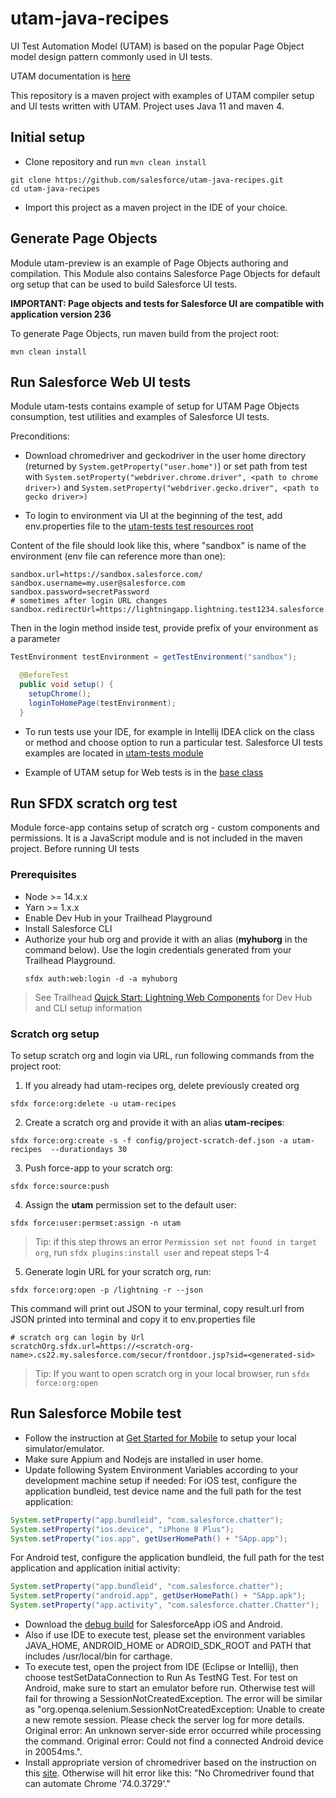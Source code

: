 # utam-java-recipes

UI Test Automation Model (UTAM) is based on the popular Page Object model design pattern commonly used in UI tests. 

UTAM documentation is [here](https://utam.dev/)

This repository is a maven project with examples of UTAM compiler setup and UI tests written with UTAM.
Project uses Java 11 and maven 4.

## Initial setup

- Clone repository and run `mvn clean install`
```shell script
git clone https://github.com/salesforce/utam-java-recipes.git
cd utam-java-recipes
```
- Import this project as a maven project in the IDE of your choice. 

## Generate Page Objects

Module utam-preview is an example of Page Objects authoring and compilation. 
This Module also contains Salesforce Page Objects for default org setup that can be used to build Salesforce UI tests.

__IMPORTANT: Page objects and tests for Salesforce UI are compatible with application version 236__

To generate Page Objects, run maven build from the project root:
```shell script
mvn clean install
```

## Run Salesforce Web UI tests

Module utam-tests contains example of setup for UTAM Page Objects consumption, test utilities and examples of Salesforce UI tests.

Preconditions:

- Download chromedriver and geckodriver in the user home directory (returned by `System.getProperty("user.home")`) 
or set path from test with `System.setProperty("webdriver.chrome.driver", <path to chrome driver>)` and `System.setProperty("webdriver.gecko.driver", <path to gecko driver>)`

- To login to environment via UI at the beginning of the test, add env.properties file to the [utam-tests test resources root](https://github.com/salesforce/utam-java-recipes/tree/main/utam-tests/src/test/resources) 

Content of the file should look like this, where "sandbox" is name of the environment (env file can reference more than one):

```properties
sandbox.url=https://sandbox.salesforce.com/
sandbox.username=my.user@salesforce.com
sandbox.password=secretPassword
# sometimes after login URL changes
sandbox.redirectUrl=https://lightningapp.lightning.test1234.salesforce.com/
```
Then in the login method inside test, provide prefix of your environment as a parameter
```java
TestEnvironment testEnvironment = getTestEnvironment("sandbox");

  @BeforeTest
  public void setup() {
    setupChrome();
    loginToHomePage(testEnvironment);
  }
```

- To run tests use your IDE, for example in Intellij IDEA click on the class or method and choose option to run a particular test. 
Salesforce UI tests examples are located in [utam-tests module](https://github.com/salesforce/utam-java-recipes/tree/main/utam-tests/src/test/java/utam/examples/salesforce/web)

- Example of UTAM setup for Web tests is in the [base class](https://github.com/salesforce/utam-java-recipes/blob/main/utam-tests/src/test/java/utam/base/UtamWebTestBase.java) 

## Run SFDX scratch org test 

Module force-app contains setup of scratch org - custom components and permissions. 
It is a JavaScript module and is not included in the maven project. Before running UI tests 

### Prerequisites
- Node >= 14.x.x
- Yarn >= 1.x.x
- Enable Dev Hub in your Trailhead Playground
- Install Salesforce CLI
- Authorize your hub org and provide it with an alias (**myhuborg** in the command below). 
  Use the login credentials generated from your Trailhead Playground.
  ```shell script
  sfdx auth:web:login -d -a myhuborg
  ```

> See Trailhead 
> [Quick Start: Lightning Web Components](https://trailhead.salesforce.com/content/learn/projects/quick-start-lightning-web-components/)
> for Dev Hub and CLI setup information 

### Scratch org setup

To setup scratch org and login via URL, run following commands from the project root:

1. If you already had utam-recipes org, delete previously created org 
```shell script
sfdx force:org:delete -u utam-recipes
```
2. Create a scratch org and provide it with an alias **utam-recipes**:
 ```shell script
sfdx force:org:create -s -f config/project-scratch-def.json -a utam-recipes  --durationdays 30
```
3. Push force-app to your scratch org:
```shell script
sfdx force:source:push
```
4. Assign the **utam** permission set to the default user:
```shell script
sfdx force:user:permset:assign -n utam
```
> Tip: if this step throws an error `Permission set not found in target org`, run `sfdx plugins:install user` and repeat steps 1-4

5. Generate login URL for your scratch org, run:
```shell script
sfdx force:org:open -p /lightning -r --json
```
This command will print out JSON to your terminal, copy result.url from JSON printed into terminal and copy it to env.properties file  
```properties
# scratch org can login by Url
scratchOrg.sfdx.url=https://<scratch-org-name>.cs22.my.salesforce.com/secur/frontdoor.jsp?sid=<generated-sid>
```
> Tip: If you want to open scratch org in your local browser, run `sfdx force:org:open`

## Run Salesforce Mobile test
- Follow the instruction at [Get Started for Mobile](https://utam.dev/guide/get_started_utam#get-started-for-mobile) to setup your local simulator/emulator.
- Make sure Appium and Nodejs are installed in user home.
- Update following System Environment Variables according to your development machine setup if needed:
For iOS test, configure the application bundleid, test device name and the full path for the test application:

```java
System.setProperty("app.bundleid", "com.salesforce.chatter");
System.setProperty("ios.device", "iPhone 8 Plus");
System.setProperty("ios.app", getUserHomePath() + "SApp.app");
```

For Android test, configure the application bundleid, the full path for the test application and application initial activity:

```java
System.setProperty("app.bundleid", "com.salesforce.chatter");
System.setProperty("android.app", getUserHomePath() + "SApp.apk");
System.setProperty("app.activity", "com.salesforce.chatter.Chatter");
```

- Download the [debug build](https://developer.salesforce.com/tools/mobile-debugging) for SalesforceApp iOS and Android.
- Also if use IDE to execute test, please set the environment variables JAVA_HOME, ANDROID_HOME or ADROID_SDK_ROOT and PATH that includes /usr/local/bin for carthage.
- To execute test, open the project from IDE (Eclipse or Intellij), then choose testSetDataConnection to Run As TestNG Test. For test on Android, make sure to start an emulator before run. Otherwise test will fail for throwing a SessionNotCreatedException. The error will be similar as "org.openqa.selenium.SessionNotCreatedException: Unable to create a new remote session. Please check the server log for more details. Original error: An unknown server-side error occurred while processing the command. Original error: Could not find a connected Android device in 20054ms.".
- Install appropriate version of chromedriver based on the instruction on this [site](https://github.com/appium/appium/blob/master/docs/en/writing-running-appium/web/chromedriver.md). Otherwise will hit error like this: "No Chromedriver found that can automate Chrome '74.0.3729'."
